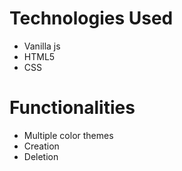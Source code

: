 # Technologies Used

- Vanilla js
- HTML5
- CSS

# Functionalities

- Multiple color themes
- Creation
- Deletion 

